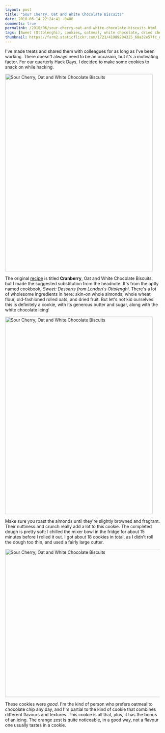 ```yaml
---
layout: post
title: "Sour Cherry, Oat and White Chocolate Biscuits"
date: 2018-06-14 22:24:41 -0400
comments: true
permalink: /2018/06/sour-cherry-oat-and-white-chocolate-biscuits.html
tags: [Sweet (Ottolenghi), cookies, oatmeal, white chocolate, dried cherry]
thumbnail: https://farm2.staticflickr.com/1721/41989204325_68a32e57fc_q.jpg
---
```


I've made treats and shared them with colleagues for as long as I've
been working. There doesn't always need to be an occasion, but it's
a motivating factor. For our quarterly Hack Days, I decided to make
some cookies to snack on while hacking.

<a data-flickr-embed="true"  href="https://www.flickr.com/photos/gnuf/41989205445/in/photostream/" title="Sour Cherry, Oat and White Chocolate Biscuits"><img src="https://farm1.staticflickr.com/896/41989205445_dde41fdfe1_z.jpg" width="480" height="640" alt="Sour Cherry, Oat and White Chocolate Biscuits"></a><script async src="//embedr.flickr.com/assets/client-code.js" charset="utf-8"></script>

The original
[recipe](https://www.todaywebake.com/cranberry-oat-and-white-chocolate-cookies/)
is titled **Cranberry**, Oat and White Chocolate Biscuits, but I
made the suggested substitution from the headnote. It's from the
aptly named cookbook, _Sweet: Desserts from London's Ottolenghi_.
There's a lot of wholesome ingredients in here: skin-on whole almonds,
whole wheat flour, old-fashioned rolled oats, and dried fruit. But
let's not kid ourselves: this is definitely a cookie, with its 
generous butter and sugar, along with the white chocolate icing!

<a data-flickr-embed="true"  href="https://www.flickr.com/photos/gnuf/42171189664/in/photostream/" title="Sour Cherry, Oat and White Chocolate Biscuits"><img src="https://farm2.staticflickr.com/1759/42171189664_d841f9ff26_z.jpg" width="480" height="640" alt="Sour Cherry, Oat and White Chocolate Biscuits"></a><script async src="//embedr.flickr.com/assets/client-code.js" charset="utf-8"></script>

Make sure you roast the almonds until they're slightly browned and 
fragrant. Their nuttiness and crunch really add a lot to this
cookie. The completed dough is pretty soft: I chilled the mixer
bowl in the fridge for about 15 minutes before I rolled it out.
I got about 18 cookies in total, as I didn't roll the dough too
thin, and used a fairly large cutter.

<a data-flickr-embed="true"  href="https://www.flickr.com/photos/gnuf/41989204325/in/photostream/" title="Sour Cherry, Oat and White Chocolate Biscuits"><img src="https://farm2.staticflickr.com/1721/41989204325_68a32e57fc_z.jpg" width="640" height="480" alt="Sour Cherry, Oat and White Chocolate Biscuits"></a><script async src="//embedr.flickr.com/assets/client-code.js" charset="utf-8"></script>

These cookies were _good_. I'm the kind of person who prefers oatmeal
to chocolate chip any day, and I'm partial to the kind of cookie
that combines different flavours and textures. This cookie is all
that, plus, it has the bonus of an icing.  The orange zest is quite
noticeable, in a good way, not a flavour one usually tastes in a
cookie.


